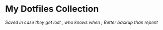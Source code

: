 # My Dotfiles Collection
*Saved in case they get lost , who knows when ; Better backup than repent*
